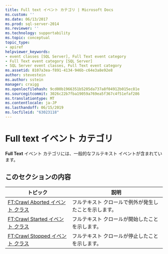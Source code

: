 ```yaml
---
title: Full text イベント カテゴリ | Microsoft Docs
ms.custom: ''
ms.date: 06/13/2017
ms.prod: sql-server-2014
ms.reviewer: ''
ms.technology: supportability
ms.topic: conceptual
topic_type:
- apiref
helpviewer_keywords:
- event classes [SQL Server], Full Text event category
- Full Text event category [SQL Server]
- SQL Server event classes, Full Text event category
ms.assetid: 8107a3ea-f891-4134-946b-c64e3a8e92e8
author: stevestein
ms.author: sstein
manager: craigg
ms.openlocfilehash: 9cd00b1966351b5205da737a8f04912b015ec81e
ms.sourcegitcommit: 3026c22b7fba19059a769ea5f367c4f51efaf286
ms.translationtype: MT
ms.contentlocale: ja-JP
ms.lasthandoff: 06/15/2019
ms.locfileid: "63023118"
---
```

# <a name="full-text-event-category"></a>Full text イベント カテゴリ
  **Full Text** イベント カテゴリには、一般的なフルテキスト イベントが含まれています。  
  
## <a name="in-this-section"></a>このセクションの内容  
  
|トピック|説明|  
|-----------|-----------------|  
|[FT:Crawl Aborted イベント クラス](ft-crawl-aborted-event-class.md)|フルテキスト クロールで例外が発生したことを示します。|  
|[FT:Crawl Started イベント クラス](ft-crawl-started-event-class.md)|フルテキスト クロールが開始したことを示します。|  
|[FT:Crawl Stopped イベント クラス](ft-crawl-stopped-event-class.md)|フルテキスト クロールが停止したことを示します。|  
  
  
